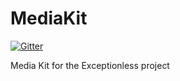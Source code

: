 # MediaKit
[![Gitter](https://img.shields.io/badge/gitter-join_chat-brightgreen.svg)](https://gitter.im/exceptionless/Discuss) 

Media Kit for the Exceptionless project
